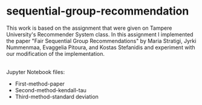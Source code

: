 # sequential-group-recommendation


<p>This work is based on the assignment that were given on Tampere University's Recommender System class. In this
assignment I implemented the paper "Fair Sequential Group Recommendations" by Maria Stratigi, Jyrki Nummenmaa, Evaggelia Pitoura,
and Kostas Stefanidis and experiment with our modification of the implementation.</p>

<br>
Jupyter Notebook files:
<ul>
<li>First-method-paper</li>
<li>Second-method-kendall-tau</li>
<li>Third-method-standard deviation</li>
</ul>

